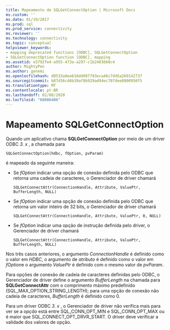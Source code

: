 ```yaml
---
title: Mapeamento de SQLGetConnectOption | Microsoft Docs
ms.custom: ''
ms.date: 01/19/2017
ms.prod: sql
ms.prod_service: connectivity
ms.reviewer: ''
ms.technology: connectivity
ms.topic: conceptual
helpviewer_keywords:
- mapping deprecated functions [ODBC], SQLGetConnectOption
- SQLGetConnectOption function [ODBC], mapping
ms.assetid: e3792fe4-a955-473a-a297-c1b2403660c4
author: MightyPen
ms.author: genemi
ms.openlocfilehash: d0533a0ee616d4097793eca46c7d45a269142737
ms.sourcegitcommit: b87d36c46b39af8b929ad94ec707dee8800950f5
ms.translationtype: MT
ms.contentlocale: pt-BR
ms.lasthandoff: 02/08/2020
ms.locfileid: "68086406"
---
```

# <a name="sqlgetconnectoption-mapping"></a>Mapeamento SQLGetConnectOption
Quando um aplicativo chama **SQLGetConnectOption** por meio de um driver ODBC *3. x* , a chamada para  
  
```  
SQLGetConnectOption(hdbc, fOption, pvParam)   
```  
  
 é mapeado da seguinte maneira:  
  
-   Se *fOption* indicar uma opção de conexão definida pelo ODBC que retorna uma cadeia de caracteres, o Gerenciador de driver chamará  
  
    ```  
    SQLGetConnectAttr(ConnectionHandle, Attribute, ValuePtr, BufferLength, NULL)  
    ```  
  
-   Se *fOption* indicar uma opção de conexão definida pelo ODBC que retorna um valor inteiro de 32 bits, o Gerenciador de driver chamará  
  
    ```  
    SQLGetConnectAttr(ConnectionHandle, Attribute, ValuePtr, 0, NULL)  
    ```  
  
-   Se *fOption* indicar uma opção de instrução definida pelo driver, o Gerenciador de driver chamará  
  
    ```  
    SQLGetConnectAttr(ConnectionHandle, Attribute, ValuePtr, BufferLength, NULL)  
    ```  
  
 Nos três casos anteriores, o argumento *ConnectionHandle* é definido como o valor em *HDBC*, o argumento de *atributo* é definido como o valor em *fOption*e o argumento *ValuePtr* é definido com o mesmo valor de *pvParam*.  
  
 Para opções de conexão de cadeia de caracteres definidas pelo ODBC, o Gerenciador de driver define o argumento *BufferLength* na chamada para **SQLGetConnectAttr** com o comprimento máximo predefinido (SQL_MAX_OPTION_STRING_LENGTH); para uma opção de conexão não cadeia de caracteres, *BufferLength* é definido como 0.  
  
 Para um driver ODBC *3. x* , o Gerenciador de driver não verifica mais para ver se a *opção* está entre SQL_CONN_OPT_MIN e SQL_CONN_OPT_MAX ou é maior que SQL_CONNECT_OPT_DRVR_START. O driver deve verificar a validade dos valores de opção.
